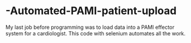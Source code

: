 # -Automated-PAMI-patient-upload
 My last job before programming was to load data into a PAMI effector system for a cardiologist. This code with selenium automates all the work.
